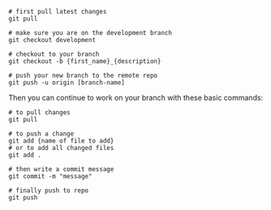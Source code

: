 ```shell
# first pull latest changes
git pull

# make sure you are on the development branch
git checkout development

# checkout to your branch
git checkout -b {first_name}_{description}

# push your new branch to the remote repo
git push -u origin [branch-name]
```

Then you can continue to work on your branch with these basic commands:
```shell
# to pull changes
git pull

# to push a change
git add {name of file to add}
# or to add all changed files
git add .

# then write a commit message
git commit -m "message"

# finally push to repo
git push
```
